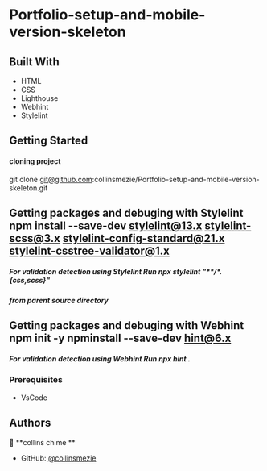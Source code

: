 # Portfolio-setup-and-mobile-version-skeleton

## Built With

- HTML
- CSS
- Lighthouse
- Webhint
- Stylelint

## Getting Started

#### cloning project
git clone git@github.com:collinsmezie/Portfolio-setup-and-mobile-version-skeleton.git

## Getting packages and debuging with Stylelint npm install --save-dev stylelint@13.x stylelint-scss@3.x stylelint-config-standard@21.x stylelint-csstree-validator@1.x 


##### For validation detection using Stylelint Run npx stylelint "**/*.{css,scss}" 

##### from parent source directory 

## Getting packages and debuging with Webhint npm init -y npminstall --save-dev hint@6.x 

##### For validation detection using Webhint Run npx hint .

### Prerequisites
- VsCode

## Authors
👤 **collins chime **

- GitHub: [@collinsmezie](https://github.com/collinsmezie)

